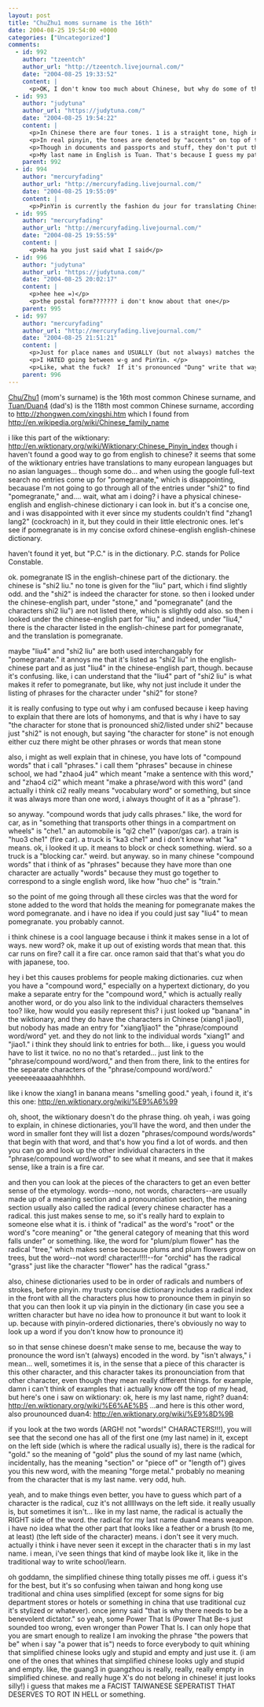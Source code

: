 ```yaml
---
layout: post
title: "ChuZhu1 moms surname is the 16th"
date: 2004-08-25 19:54:00 +0000
categories: ["Uncategorized"]
comments:
  - id: 992
    author: "tzeentch"
    author_url: "http://tzeentch.livejournal.com/"
    date: "2004-08-25 19:33:52"
    content: |
      <p>OK, I don't know too much about Chinese, but why do some of the chinese words have numbers after them?  Like "duan4" - what's the 4 for? </p>
  - id: 993
    author: "judytuna"
    author_url: "https://judytuna.com/"
    date: "2004-08-25 19:54:22"
    content: |
      <p>In Chinese there are four tones. 1 is a straight tone, high in pitch (straight line). 2 is a "rising" tone that goes from low to high (diagonal line, sloping upwards to the right). 3 is a low tone that kind of goes middle-low-middle in pitch (looks like a checkmark). and 4 is a "falling" tone that goes from high to low (diagonal line, sloping downwards to the right). (Ok, and then you have the "dot" thing, which is kind of another tone, and then you kind of have "no tone" which is another thing, but I won't get into those cuz I don't even really know that much about them.)</p>
      <p>In real pinyin, the tones are denoted by "accents" on top of the vowels. But I am too lazy to go to the character map and find the right accent, so putting the number of the tone after the pinyin is my ghetto way of telling what the tones are. (Cuz the tone of the word is a crucial part of the word's pronounciation. If I showed you four characters, and they were pronounced Ma1 and Ma2 and Ma3 and Ma4, they would all be very very different words with very different meanings; not only that, there are many different characters that are pronounced Ma1 and such... yeah). </p>
      <p>Though in documents and passports and stuff, they don't put the accents in, just the pinyin romanization. </p>
      <p>My last name in English is Tuan. That's because I guess my paternal grandfather used the Wade-Giles romanization (before pinyin became the standard... and anyway in Taiwan they don't all use pinyin, some of them still use W-G and some of them make up their own bastardized romanization for stuff). But it should be Duan (well, if pinyin is how things "should" be romanized, and that depends on who you ask). And Duan is what it sounds like in Chinese, anyway. Just like how "Beijing" (pinyin) sounds more like how it's actually said in Chinese than "Peking" (W-G) does.</p>
    parent: 992
  - id: 994
    author: "mercuryfading"
    author_url: "http://mercuryfading.livejournal.com/"
    date: "2004-08-25 19:55:09"
    content: |
      <p>PinYin is currently the fashion du jour for translating Chinese Words into English, though the Wade-Giles method is still in use amoing some academics (especially Brits).  For place names, however, there is a different form called simply the Postal Form in place of PinYin rules.</p>
  - id: 995
    author: "mercuryfading"
    author_url: "http://mercuryfading.livejournal.com/"
    date: "2004-08-25 19:55:59"
    content: |
      <p>Ha ha you just said what I said</p>
  - id: 996
    author: "judytuna"
    author_url: "https://judytuna.com/"
    date: "2004-08-25 20:02:17"
    content: |
      <p>hee hee =)</p>
      <p>the postal form??????? i don't know about that one</p>
    parent: 995
  - id: 997
    author: "mercuryfading"
    author_url: "http://mercuryfading.livejournal.com/"
    date: "2004-08-25 21:51:21"
    content: |
      <p>Just for place names and USUALLY (but not always) matches the PinYin.</p>
      <p>I HATED going between w-g and PinYin. </p>
      <p>Like, what the fuck?  If it's pronounced "Dung" write that way, not "Tung"!</p>
    parent: 996
---
```


[Chu/Zhu1](http://en.wiktionary.org/wiki/%E6%9C%B1) (mom's surname) is the 16th most common Chinese surname, and [Tuan/Duan4](http://en.wiktionary.org/wiki/%E6%AE%B5) (dad's) is the 118th most common Chinese surname, according to http://zhongwen.com/xingshi.htm which I found from http://en.wikipedia.org/wiki/Chinese_family_name

i like this part of the wiktionary: http://en.wiktionary.org/wiki/Wiktionary:Chinese_Pinyin_index though i haven't found a good way to go from english to chinese? it seems that some of the wiktionary entries have translations to many european languages but no asian languages... though some do... and when using the google full-text search no entries come up for "pomegranate," which is disappointing, becauase I'm not going to go through all of the entries under "shi2" to find "pomegranate," and.... wait, what am i doing? i have a physical chinese-english and english-chinese dictionary i can look in. but it's a concise one, and i was disappointed with it ever since my students couldn't find "zhang1 lang2" (cockroach) in it, but they could in their little electronic ones. let's see if pomegranate is in my concise oxford chinese-english english-chinese dictionary. 

haven't found it yet, but "P.C." is in the dictionary. P.C. stands for Police Constable. 

ok. pomegranate IS in the english-chinese part of the dictionary. the chinese is "shi2 liu." no tone is given for the "liu" part, which i find slightly odd. and the "shi2" is indeed the character for stone. so then i looked under the chinese-english part, under "stone," and "pomegranate" (and the characters shi2 liu") are not listed there, which is slightly odd also. so then i looked under the chinese-english part for "liu," and indeed, under "liu4," there is the character listed in the english-chinese part for pomegranate, and the translation is pomegranate. 

maybe "liu4" and "shi2 liu" are both used interchangably for "pomegranate." it annoys me that it's listed as "shi2 liu" in the english-chinese part and as just "liu4" in the chinese-english part, though. because it's confusing. like, i can understand that the "liu4" part of "shi2 liu" is what makes it refer to pomegranate, but like, why not just include it under the listing of phrases for the character under "shi2" for stone?

it is really confusing to type out why i am confused because i keep having to explain that there are lots of homonyms, and that is why i have to say "the character for stone that is pronounced shi2/listed under shi2" because just "shi2" is not enough, but saying "the character for stone" is not enough either cuz there might be other phrases or words that mean stone 

also, i might as well explain that in chinese, you have lots of "compound words" that i call "phrases." i call them "phrases" because in chinese school, we had "zhao4 ju4" which meant "make a sentence with this word," and "zhao4 ci2" which meant "make a phrase/word with this word" (and actually i think ci2 really means "vocabulary word" or something, but since it was always more than one word, i always thought of it as a "phrase").

so anyway. "compound words that judy calls phrases." like, the word for car, as in "something that transports other things in a compartment on wheels" is "che1." an automobile is "qi2 che1" (vapor/gas car). a train is "huo3 che1" (fire car). a truck is "ka3 che1" and i don't know what "ka" means. ok, i looked it up. it means to block or check something. wierd. so a truck is a "blocking car." weird. but anyway. so in many chinese "compound words" that i think of as "phrases" because they have more than one character are actually "words" because they must go together to correspond to a single english word, like how "huo che" is "train."

so the point of me going through all these circles was that the word for stone added to the word that holds the meaning for pomegranate makes the word pomegranate. and i have no idea if you could just say "liu4" to mean pomegranate. you probably cannot. 

i think chinese is a cool language because i think it makes sense in a lot of ways. new word? ok, make it up out of existing words that mean that. this car runs on fire? call it a fire car. once ramon said that that's what you do with japanese, too. 

hey i bet this causes problems for people making dictionaries. cuz when you have a "compound word," especially on a hypertext dictionary, do you make a separate entry for the "compound word," which is actually really another word, or do you also link to the individual characters themselves too? like, how would you easily represent this? i just looked up "banana" in the wiktionary, and they do have the characters in Chinese (xiang1 jiao1), but nobody has made an entry for "xiang1jiao1" the "phrase/compound word/word" yet. and they do not link to the individual words "xiang1" and "jiao1." i think they should link to entries for both... like, i guess you would have to list it twice. no no no that's retarded... just link to the "phrase/compound word/word," and then from there, link to the entires for the separate characters of the "phrase/compound word/word." yeeeeeeaaaaaahhhhhh.

like i know the xiang1 in banana means "smelling good." yeah, i found it, it's this one: http://en.wiktionary.org/wiki/%E9%A6%99

oh, shoot, the wiktionary doesn't do the phrase thing. oh yeah, i was going to explain, in chinese dictionaries, you'll have the word, and then under the word in smaller font they will list a dozen "phrases/compound words/words" that begin with that word, and that's how you find a lot of words. and then you can go and look up the other individual characters in the "phrase/compound word/word" to see what it means, and see that it makes sense, like a train is a fire car.

and then you can look at the pieces of the characters to get an even better sense of the etymology. words--nono, not words, characters--are usually made up of a meaning section and a pronounciation section, the meaning section usually also called the radical (every chinese character has a radical. this just makes sense to me, so it's really hard to explain to someone else what it is. i think of "radical" as the word's "root" or the word's "core meaning" or "the general category of meaning that this word falls under" or something. like, the word for "plum/plum flower" has the radical "tree," which makes sense because plums and plum flowers grow on trees, but the word--not word! character!!!!--for "orchid" has the radical "grass" just like the character "flower" has the radical "grass."  

also, chinese dictionaries used to be in order of radicals and numbers of strokes, before pinyin. my trusty concise dictionary includes a radical index in the front with all the characters plus how to pronounce them in pinyin so that you can then look it up via pinyin in the dictionary (in case you see a written character but have no idea how to pronounce it but want to look it up. because with pinyin-ordered dictionaries, there's obviously no way to look up a word if you don't know how to pronounce it)

so in that sense chinese doesn't make sense to me, because the way to pronounce the word isn't (always) encoded in the word. by "isn't always," i mean... well, sometimes it is, in the sense that a piece of this character is this other character, and this character takes its pronounciation from that other character, even though they mean really different things. for example, damn i can't think of examples that i actually know off the top of my head, but here's one i saw on wiktionary: ok, here is my last name, right? duan4: http://en.wiktionary.org/wiki/%E6%AE%B5     ...and here is this other word, also prounounced duan4: http://en.wiktionary.org/wiki/%E9%8D%9B

if you look at the two words (ARGH! not "words!" CHARACTERS!!!), you will see that the second one has all of the first one (my last name) in it, except on the left side (which is where the radical usually is), there is the radical for "gold." so the meaning of "gold" plus the sound of my last name (which, incidentally, has the meaning "section" or "piece of" or "length of") gives you this new word, with the meaning "forge metal." probably no meaning from the character that is my last name. very odd, huh.

yeah, and to make things even better, you have to guess which part of a character is the radical, cuz it's not alllllways on the left side. it really usually is, but sometimes it isn't... like in my last name, the radical is actually the RIGHT side of the word. the radical for my last name duan4 means weapon. i have no idea what the other part that looks like a feather or a brush (to me, at least) (the left side of the character) means. i don't see it very much. actually i think i have never seen it except in the character thati s in my last name. i mean, i've seen things that kind of maybe look like it, like in the traditional way to write school/learn. 

oh goddamn, the simplified chinese thing totally pisses me off. i guess it's for the best, but it's so confusing when taiwan and hong kong use traditional and china uses simplified (except for some signs for big department stores or hotels or something in china that use traditional cuz it's stylized or whatever). once jenny said "that is why there needs to be a benevolent dictator." so yeah, some Power That Is (Power That Be-s just sounded too wrong, even wronger than Power That Is. I can only hope that you are smart enough to realize I am invoking the phrase "the powers that be" when i say "a power that is") needs to force everybody to quit whining that simplified chinese looks ugly and stupid and empty and just use it. (i am one of the ones that whines that simplified chinese looks ugly and stupid and empty. like, the guang3 in guangzhou is really, really, really empty in simplified chinese. and really huge X's do not belong in chinese! it just looks silly!) i guess that makes me a FACIST TAIWANESE SEPERATIST THAT DESERVES TO ROT IN HELL or something.